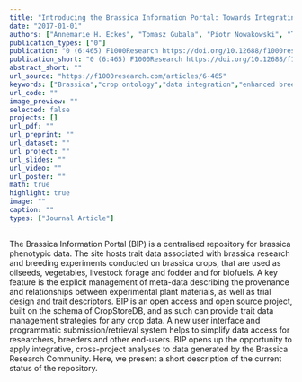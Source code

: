 ```yaml
---
title: "Introducing the Brassica Information Portal: Towards Integrating Genotypic and Phenotypic Brassica Crop Data"
date: "2017-01-01"
authors: ["Annemarie H. Eckes", "Tomasz Gubala", "Piotr Nowakowski", "Tomasz Szymczyszyn", "Rachel Wells", "Judith A. Irwin", "Carlos Horro", "John M. Hancock", "Graham King", "Sarah C. Dyer", "Wiktor Jurkowski"]
publication_types: ["0"]
publication: "0 (6:465) F1000Research https://doi.org/10.12688/f1000research.11301.2"
publication_short: "0 (6:465) F1000Research https://doi.org/10.12688/f1000research.11301.2"
abstract_short: ""
url_source: "https://f1000research.com/articles/6-465"
keywords: ["Brassica","crop ontology","data integration","enhanced breeding","FAIR data","genotype-phenotype association","phenotypic trait data","phenotyping API"]
url_code: ""
image_preview: ""
selected: false
projects: []
url_pdf: ""
url_preprint: ""
url_dataset: ""
url_project: ""
url_slides: ""
url_video: ""
url_poster: ""
math: true
highlight: true
image: ""
caption: ""
types: ["Journal Article"]
---
```

The Brassica Information Portal (BIP) is a centralised repository for brassica phenotypic data. The site hosts trait data associated with brassica research and breeding experiments conducted on brassica crops, that are used as oilseeds, vegetables, livestock forage and fodder and for biofuels. A key feature is the explicit management of meta-data describing the provenance and relationships between experimental plant materials, as well as trial design and trait descriptors. BIP is an open access and open source project, built on the schema of CropStoreDB, and as such can provide trait data management strategies for any crop data. A new user interface and programmatic submission/retrieval system helps to simplify data access for researchers, breeders and other end-users. BIP opens up the opportunity to apply integrative, cross-project analyses to data generated by the Brassica Research Community. Here, we present a short description of the current status of the repository.
